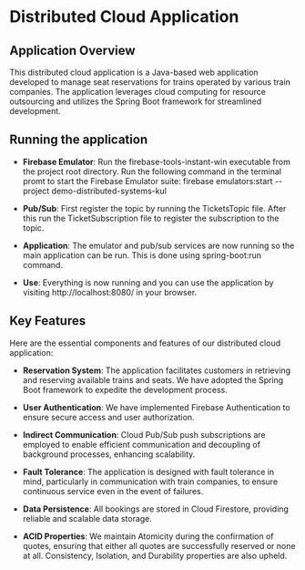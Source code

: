 # Distributed Cloud Application

## Application Overview
This distributed cloud application is a Java-based web application developed to manage seat reservations for trains operated by various train companies. The application leverages cloud computing for resource outsourcing and utilizes the Spring Boot framework for streamlined development.

## Running the application
- **Firebase Emulator**: Run the firebase-tools-instant-win executable from the project root directory. Run the following command in the terminal promt to start the Firebase Emulator suite: 
firebase emulators:start --project demo-distributed-systems-kul

- **Pub/Sub**: First register the topic by running the TicketsTopic file. After this run the TicketSubscription file to register the subscription to the topic. 

- **Application**: The emulator and pub/sub services are now running so the main application can be run. This is done using spring-boot:run command. 

- **Use**: Everything is now running and you can use the application by visiting http://localhost:8080/ in your browser.

## Key Features
Here are the essential components and features of our distributed cloud application:

- **Reservation System**: The application facilitates customers in retrieving and reserving available trains and seats. We have adopted the Spring Boot framework to expedite the development process.

- **User Authentication**: We have implemented Firebase Authentication to ensure secure access and user authorization.

- **Indirect Communication**: Cloud Pub/Sub push subscriptions are employed to enable efficient communication and decoupling of background processes, enhancing scalability.

- **Fault Tolerance**: The application is designed with fault tolerance in mind, particularly in communication with train companies, to ensure continuous service even in the event of failures.

- **Data Persistence**: All bookings are stored in Cloud Firestore, providing reliable and scalable data storage.

- **ACID Properties**: We maintain Atomicity during the confirmation of quotes, ensuring that either all quotes are successfully reserved or none at all. Consistency, Isolation, and Durability properties are also upheld.
